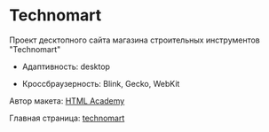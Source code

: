 # Technomart

Проект десктопного сайта магазина строительных инструментов "Technomart"

- Адаптивность: desktop

- Кроссбраузерность: Blink, Gecko, WebKit

Автор макета: [HTML Academy](https://htmlacademy.ru/)

Главная страница: [technomart](https://vaivankov.github.io/technomart/)
